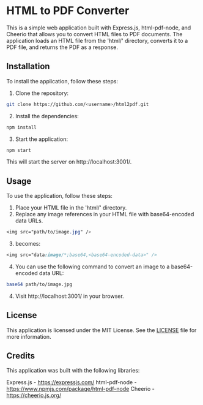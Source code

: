 # HTML to PDF Converter

This is a simple web application built with Express.js, html-pdf-node, and Cheerio that allows you to convert HTML files to PDF documents. The application loads an HTML file from the 'html/' directory, converts it to a PDF file, and returns the PDF as a response.

## Installation
To install the application, follow these steps:

1. Clone the repository:
```bash
git clone https://github.com/<username>/html2pdf.git
```
2. Install the dependencies:
```bash
npm install
```

3. Start the application:
```bash
npm start
```

This will start the server on http://localhost:3001/.

## Usage
To use the application, follow these steps:

1. Place your HTML file in the 'html/' directory.
2. Replace any image references in your HTML file with base64-encoded data URLs.
```css
<img src="path/to/image.jpg" />
```
3. becomes:
```css
<img src="data:image/*;base64,<base64-encoded-data>" />
```

4. You can use the following command to convert an image to a base64-encoded data URL:
```bash
base64 path/to/image.jpg
```

4. Visit http://localhost:3001/ in your browser.

## License
This application is licensed under the MIT License. See the [LICENSE](https://github.com/Asadaaaaa/html2pdf/blob/main/LICENSE) file for more information.

## Credits
This application was built with the following libraries:

Express.js - https://expressjs.com/
html-pdf-node - https://www.npmjs.com/package/html-pdf-node
Cheerio - https://cheerio.js.org/
